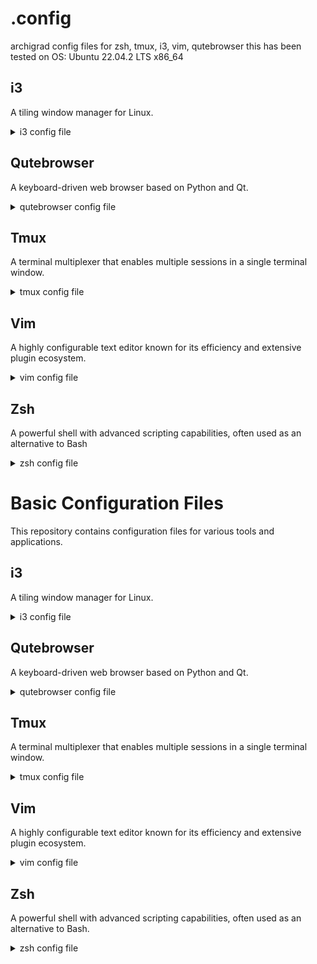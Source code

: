 # .config
archigrad config files for zsh, tmux, i3, vim, qutebrowser
this has been tested on OS: Ubuntu 22.04.2 LTS x86_64 


## i3
A tiling window manager for Linux.
<details>
<summary> i3 config file </summary>
location: ~/.config/i3/config
<br>
change: mostly color and theme adjustments 
<br>
most used shortcuts:
alt + [1,2,3,..] --> change workspace

<br>
workspace proposal: 
1 = tmux with vim
2 = qutebrowser
3 = ...

<br>
alt-d --> dmenu. used for commands, programs etc

<br>
alt + hjkl --> switch active pane

<br>
alt + shift +hjkl --> move active pane

<br>
alt + shift +q  --> kill active pane

<br>
alt + shift + [1,2,3,..] --> move active pane to different workspace

<br>

</details>




## Qutebrowser
A keyboard-driven web browser based on Python and Qt.

<details>
<summary> qutebrowser config file </summary>
location: ~/.config/qutebrowser/config.py
<br>
change:  theme, shortcuts, startup file
<br>
most used shortcuts:
shift+[j,k] --> shift tabs
<br>
j, k --> scroll down/up
<br>
shift h,l --> go back and forth in history
<br>
f --> got to location
<br>
</details>


## Tmux
A terminal multiplexer that enables multiple sessions in a single terminal window.

<details>
<summary> tmux config file </summary>
location: ~/.config/tmux/tmux.config
<br>
change: mostly color and theme adjusmtnes, setup vim keybingings in naviugation, resizing
<br>
most used shortcuts:
move from 1 pane to the other Ctrl-s hjkl 
<br>
resize panes Ctrl-s Ctrl hjkl
<br>
make new panes Ctrl-s % and Ctrl-s "
<br>
make pane fullscreen Ctrl-s z
<br>
<br>

the following shortcuts functions are defined in ~/.zshrc but are affected by tmux

<br>
<br>
tmux switch sessions -> Ctrl-s s jk
<br>
tmux new-session -s "my_session " -> tmux n "my_session"
<br>
tmux detach -> tmux d
<br>
tmux attach-session -t "my_session" -> tmux a "my_session"
<br>
tmux kill-session -t "my_sessioin" -> tmux k "my_session"
<br>
tmux list-session -> tmux ls
<br>

</details>



## Vim
A highly configurable text editor known for its efficiency and extensive plugin ecosystem.



<details>
<summary> vim config file </summary>
location: ~/.config/.vimrc
<br>
change: tabs, color
<br>
most used shortcuts:
all shortcuts
<br>

</details>




## Zsh
A powerful shell with advanced scripting capabilities, often used as an alternative to Bash



<details>
<summary> zsh config file </summary>
location: ~/.zshrc
theme_location: ~/.oh-my-zsh/.themes/alanpeabody.zsh-theme
<br>
change: theme, pio integration, houdini alias, tmux integration
<br>

aliases:

<br>
#houdini alias
houdini(){
│       local current_dir=$(pwd)
│       cd /opt/hfs19.5
│       source houdini_setup
│       cd "$current_dir"
│       happrentice "$1"
}


#Begin: tmux alias
#tmux new-session -s "my_session " -> tmux n "my_session"
#tmux detach -> tmux d
#tmux attach-session -t "my_session" -> tmux a "my_session"
#tmux kill-session -t "my_sessioin" -> tmux k "my_session"
#tmux list-session -> tmux ls

tmux() {
    local arg1=""
    local arg2=""
    local arg3=""

    if [ "$1" = "n" ]; then
        arg1="new-session"
        arg2="$2"
        arg3="-s"
    fi

    if [ "$1" = "d" ]; then
        arg1="detach"
    fi

    if [ "$1" = "k" ]; then
        arg1="kill-session"
        arg2="$2"
        arg3="-t"
    fi

    if [ "$1" = "a" ]; then
        arg1="attach-session"
        arg2="$2"
        arg3="-t"
    fi

    if [ -n "$arg1" ]; then
        if [ -n "$arg2" ] && [ -n "$arg3" ]; then
            command tmux "$arg1" "$arg3" "$arg2"
        elif [ -n "$arg2" ]; then
            command tmux "$arg1" "$arg2"
        else
            command tmux "$arg1"
        fi
    else
        command tmux "$@"
    fi
}


##pio
platformio integration with zsh can also be found in the .zshrc file 

#### Begin: PlatformIO Core completion support
eval "$(_PIO_COMPLETE=zsh_source pio)"
#### End: PlatformIO Core completion support



</details>






# Basic Configuration Files

This repository contains configuration files for various tools and applications.

## i3
A tiling window manager for Linux.

<details>
<summary>i3 config file</summary>

**Location:** ~/.config/i3/config

**Changes:** Mostly color and theme adjustments.

**Most Used Shortcuts:**
- Alt + [1,2,3,...] : Change workspace
- Alt + d : dmenu (used for commands, programs, etc)
- Alt + hjkl : Switch active pane
- Alt + shift + hjkl : Move active pane
- Alt + shift + q : Kill active pane
- Alt + shift + [1,2,3,...] : Move active pane to different workspace

</details>

## Qutebrowser
A keyboard-driven web browser based on Python and Qt.

<details>
<summary>qutebrowser config file</summary>

**Location:** ~/.config/qutebrowser/config.py

**Changes:** Theme, shortcuts, startup file.

**Most Used Shortcuts:**
- Shift + [j,k] : Shift tabs
- j, k : Scroll down/up
- Shift + h,l : Go back and forth in history
- f : Go to location

</details>

## Tmux
A terminal multiplexer that enables multiple sessions in a single terminal window.

<details>
<summary>tmux config file</summary>

**Location:** ~/.config/tmux/tmux.config

**Changes:** Mostly color and theme adjustments, setup Vim keybindings in navigation, resizing.

**Most Used Shortcuts:**
- Move from one pane to another: Ctrl-s hjkl
- Resize panes: Ctrl-s Ctrl hjkl
- Create new panes: Ctrl-s % and Ctrl-s "
- Make pane fullscreen: Ctrl-s z

**Additional Functions:**
- Tmux switch sessions: Ctrl-s s jk
- Tmux new-session -s "my_session ": tmux n "my_session"
- Tmux detach: tmux d
- Tmux attach-session -t "my_session": tmux a "my_session"
- Tmux kill-session -t "my_session": tmux k "my_session"
- Tmux list-session: tmux ls

</details>

## Vim
A highly configurable text editor known for its efficiency and extensive plugin ecosystem.

<details>
<summary>vim config file</summary>

**Location:** ~/.config/.vimrc

**Changes:** Tabs, color.

**Most Used Shortcuts:**
- All shortcuts

</details>

## Zsh
A powerful shell with advanced scripting capabilities, often used as an alternative to Bash.

<details>
<summary>zsh config file</summary>

**Location:** ~/.zshrc

**Theme Location:** ~/.oh-my-zsh/.themes/alanpeabody.zsh-theme

**Changes:** Theme, PIO integration, Houdini alias, Tmux integration.

**Aliases:**
```zsh
# Houdini alias
houdini(){
    local current_dir=$(pwd)
    cd /opt/hfs19.5
    source houdini_setup
    cd "$current_dir"
    happrentice "$1"
}

# Tmux alias
tmux() {
    local arg1=""
    local arg2=""
    local arg3=""

    if [ "$1" = "n" ]; then
        arg1="new-session"
        arg2="$2"
        arg3="-s"
    fi

    if [ "$1" = "d" ]; then
        arg1="detach"
    fi

    if [ "$1" = "k" ]; then
        arg1="kill-session"
        arg2="$2"
        arg3="-t"
    fi

    if [ "$1" = "a" ]; then
        arg1="attach-session"
        arg2="$2"
        arg3="-t"
    fi

    if [ -n "$arg1" ]; then
        if [ -n "$arg2" ] && [ -n "$arg3" ]; then
            command tmux "$arg1" "$arg3" "$arg2"
        elif [ -n "$arg2" ]; then
            command tmux "$arg1" "$arg2"
        else
            command tmux "$arg1"
        fi
    else
        command tmux "$@"
    fi
}

# PlatformIO integration
eval "$(_PIO_COMPLETE=zsh_source pio)"




